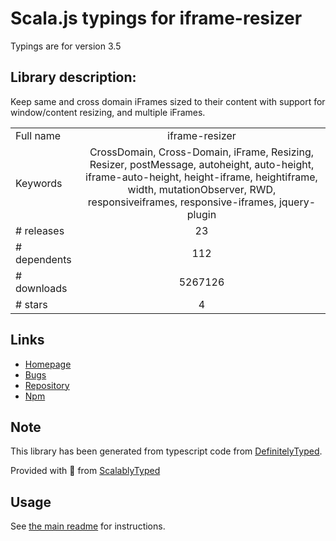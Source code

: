 
# Scala.js typings for iframe-resizer

Typings are for version 3.5

## Library description:
Keep same and cross domain iFrames sized to their content with support for window/content resizing, and multiple iFrames.

|                    |                 |
| ------------------ | :-------------: |
| Full name          | iframe-resizer |
| Keywords           | CrossDomain, Cross-Domain, iFrame, Resizing, Resizer, postMessage, autoheight, auto-height, iframe-auto-height, height-iframe, heightiframe, width, mutationObserver, RWD, responsiveiframes, responsive-iframes, jquery-plugin |
| # releases         | 23 |
| # dependents       | 112 |
| # downloads        | 5267126 |
| # stars            | 4 |

## Links
- [Homepage](https://github.com/davidjbradshaw/iframe-resizer)
- [Bugs](https://github.com/davidjbradshaw/iframe-resizer/issues)
- [Repository](https://github.com/davidjbradshaw/iframe-resizer)
- [Npm](https://www.npmjs.com/package/iframe-resizer)
    


## Note
This library has been generated from typescript code from [DefinitelyTyped](https://definitelytyped.org).

Provided with :purple_heart: from [ScalablyTyped](https://github.com/oyvindberg/ScalablyTyped)

## Usage
See [the main readme](../../readme.md) for instructions.


